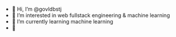 - 👋 Hi, I’m @govldbstj
- 👀 I’m interested in web fullstack engineering & machine learning
- 🌱 I’m currently learning machine learning
- 💞️
<!---
govldbstj/govldbstj is a ✨ special ✨ repository because its `README.md` (this file) appears on your GitHub profile.
You can click the Preview link to take a look at your changes.
--->

